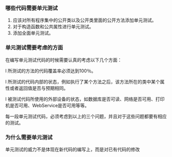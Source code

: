 ### 哪些代码需要单元测试

1. 应该对所有程序集中的公开类以及公开类里面的公开方法添加单元测试。
2. 对于构造函数和公共属性进行单元测试。
3. 添加全面单元测试。

### 单元测试需要考虑的方面

在编写单元测试代码的时候需要认真的考虑以下几个方面：

l  所测试的方法的代码覆盖率必须达到100％。

l  所测试的代码内部的状态，例如执行了某个方法之后，该方法所在的类中某个属性或者返回值是否与预期相同。

l  被测试代码所使用的外部设备的状态，如数据库是否可读、网络是否可用、打印机是否可用、WebService是否可用等等。

每一段单元测试代码，必须考虑到以上的三个问题，并且对于这些问题都要有相应的测试。

### 为什么需要单元测试

单元测试的威力不是体现在新代码的编写上，而是对已有代码的修改